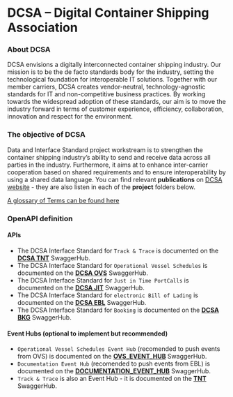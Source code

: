 # DCSA – Digital Container Shipping Association

### About DCSA
DCSA envisions a digitally interconnected container shipping industry. Our mission is to be the de facto standards body for the industry, setting the technological foundation for interoperable IT solutions. Together with our member carriers, DCSA creates vendor-neutral, technology-agnostic standards for IT and non-competitive business practices. By working towards the widespread adoption of these standards, our aim is to move the industry forward in terms of customer experience, efficiency, collaboration, innovation and respect for the environment.
### The objective of DCSA
Data and Interface Standard project workstream is to strengthen the container shipping industry’s ability to send and receive data across all parties in the industry. Furthermore, it aims at to enhance inter-carrier cooperation based on shared requirements and to ensure interoperability by using a shared data language. You can find relevant **publications** on [DCSA website](https://dcsa.org/) - they are also listen in each of the **project** folders below.

[A glossary of Terms can be found here](https://knowledge.dcsa.org/s/glossary)

### OpenAPI definition

#### APIs
- The DCSA Interface Standard for `Track & Trace` is documented on the [**DCSA TNT**](https://app.swaggerhub.com/apis/dcsaorg/DCSA_TNT) SwaggerHub.
- The DCSA Interface Standard for `Operational Vessel Schedules` is documented on the [**DCSA OVS**](https://app.swaggerhub.com/apis/dcsaorg/DCSA_OVS) SwaggerHub.
- The DCSA Interface Standard for `Just in Time PortCalls` is documented on the [**DCSA JIT**](https://app.swaggerhub.com/apis/dcsaorg/DCSA_JIT) SwaggerHub.
- The DCSA Interface Standard for `electronic Bill of Lading` is documented on the [**DCSA EBL**](https://app.swaggerhub.com/apis/dcsaorg/DCSA_EBL) SwaggerHub.
- The DCSA Interface Standard for `Booking` is documented on the [**DCSA BKG**](https://app.swaggerhub.com/apis/dcsaorg/DCSA_BKG) SwaggerHub.

#### Event Hubs (optional to implement but recommended)
- `Operational Vessel Schedules Event Hub` (recomended to push events from OVS) is documented on the [**OVS_EVENT_HUB**](https://app.swaggerhub.com/apis/dcsaorg/OVS_EVENT_HUB) SwaggerHub.
- `Documentation Event Hub` (recomended to push events from EBL) is documented on the [**DOCUMENTATION_EVENT_HUB**](https://app.swaggerhub.com/apis/dcsaorg/DOCUMENTATION_EVENT_HUB) SwaggerHub.
- `Track & Trace` is also an Event Hub - it is documented on the [**TNT**](https://app.swaggerhub.com/apis/dcsaorg/DCSA_TNT) SwaggerHub.
